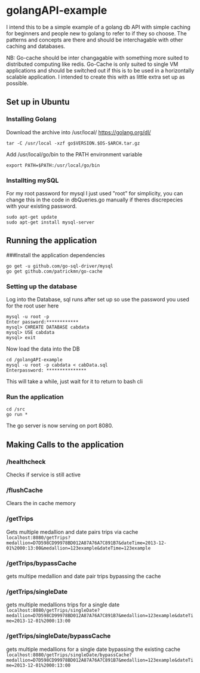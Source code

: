 # golangAPI-example
I intend this to be a simple example of a golang db API with simple caching for beginners and people new to golang to refer to if they so choose. The patterns and concepts are there and should be interchagable with other caching and databases.

NB: Go-cache should be inter changagable with something more suited to distributed computing like redis. Go-Cache is only suited to single VM applications and should be switched out if this is to be used in a horizontally scalable application. I intended to create this with as little extra set up as possible. 

## Set up in Ubuntu

### Installing Golang
Download the archive into /usr/local/
https://golang.org/dl/

`tar -C /usr/local -xzf go$VERSION.$OS-$ARCH.tar.gz`

Add /usr/local/go/bin to the PATH environment variable

`export PATH=$PATH:/usr/local/go/bin`

### Installting mySQL
For my root password for mysql I just used "root" for simplicity, you can change this in the code in dbQueries.go manually if theres discrepecies with your existing password.
```
sudo apt-get update
sudo apt-get install mysql-server
```
## Running the application
###Install the application dependencies
```
go get -u github.com/go-sql-driver/mysql
go get github.com/patrickmn/go-cache
```
### Setting up the database
Log into the Database, sql runs after set up so use the password you used for the root user here
```
mysql -u root -p
Enter password:************
mysql> CHREATE DATABASE cabdata
mysql> USE cabdata
mysql> exit
```
Now load the data into the DB
```
cd /golangAPI-example
mysql -u root -p cabdata < cabData.sql
Enterpassword: ***************

```
This will take a while, just wait for it to return to bash cli
### Run the application
```
cd /src
go run *
```
The go server is now serving on port 8080.
## Making Calls to the application
### /healthcheck
Checks if service is still active
### /flushCache
Clears the in cache memory
### /getTrips
Gets multiple medallion and date pairs trips via cache 
```localhost:8080/getTrips?medallion=D7D598CD99978BD012A87A76A7C891B7&dateTime=2013-12-01%2000:13:00&medallion=123example&dateTime=123example```
### /getTrips/bypassCache
gets multipe medallion and date pair trips bypassing the cache
### /getTrips/singleDate
gets multiple medallions trips for a single date 
```localhost:8080/getTrips/singleDate?medallion=D7D598CD99978BD012A87A76A7C891B7&medallion=123example&dateTime=2013-12-01%2000:13:00```
### /getTrips/singleDate/bypassCache
gets multiple medallions for a single date bypassing the existing cache
```localhost:8080/getTrips/singleDate/bypassCache?medallion=D7D598CD99978BD012A87A76A7C891B7&medallion=123example&dateTime=2013-12-01%2000:13:00```



